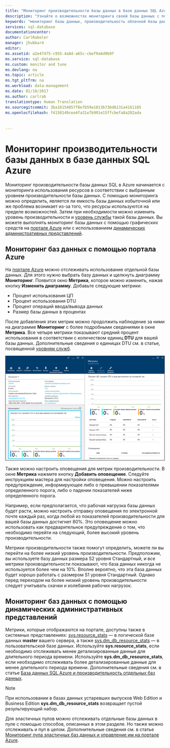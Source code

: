 ```yaml
---
title: "Мониторинг производительности базы данных в базе данных SQL Azure | Документация Майкрософт"
description: "Узнайте о возможностях мониторинга своей базы данных с помощью средств Azure и динамических административных представлений."
keywords: "мониторинг базы данных, производительность облачной базы данных"
services: sql-database
documentationcenter: 
author: CarlRabeler
manager: jhubbard
editor: 
ms.assetid: a2e47475-c955-4a8d-a65c-cbef9a6d9b9f
ms.service: sql-database
ms.custom: monitor and tune
ms.devlang: na
ms.topic: article
ms.tgt_pltfrm: na
ms.workload: data-management
ms.date: 01/10/2017
ms.author: carlrab
translationtype: Human Translation
ms.sourcegitcommit: 3ba16154857f8e7b59a1013b736d6131a4161185
ms.openlocfilehash: f4150149cea4fa31e7b991e15ffcbefa8a202ada


---
```

# <a name="monitoring-database-performance-in-azure-sql-database"></a>Мониторинг производительности базы данных в базе данных SQL Azure
Мониторинг производительности базы данных SQL в Azure начинается с мониторинга использования ресурсов в соответствии с выбранным уровнем производительности базы данных. С помощью мониторинга можно определить, является ли емкость базы данных избыточной или же проблема возникает из-за того, что ресурсы используются на пределе возможностей. Затем при необходимости можно изменить уровень производительности и [уровень службы](sql-database-service-tiers.md) такой базы данных. Вы можете выполнять мониторинг базы данных с помощью графических средств на [портале Azure](https://portal.azure.com) или с использованием [динамических административных представлений](https://msdn.microsoft.com/library/ms188754.aspx).

## <a name="monitor-databases-using-the-azure-portal"></a>Мониторинг баз данных с помощью портала Azure
На [портале Azure](https://portal.azure.com/) можно отслеживать использование отдельной базы данных. Для этого нужно выбрать базу данных и щелкнуть диаграмму **Мониторинг**. Появится окно **Метрика**, которое можно изменить, нажав кнопку **Изменить диаграмму**. Добавьте следующие метрики:

* Процент использования ЦП
* Процент использования DTU
* Процент операций ввода/вывода данных
* Размер базы данных в процентах

После добавления этих метрик можно продолжить наблюдение за ними на диаграмме **Мониторинг** с более подробными сведениями в окне **Метрика**. Все четыре метрики показывают средний процент использования в соответствии с количеством единиц **DTU** для вашей базы данных. Дополнительные сведения о единицах DTU см. в статье, посвященной [уровням служб](sql-database-service-tiers.md).

![Мониторинг производительности базы данных для разных уровней служб.](./media/sql-database-service-tiers/sqldb_service_tier_monitoring.png)

Также можно настроить оповещения для метрик производительности. В окне **Метрика** нажмите кнопку **Добавить оповещение**. Следуйте инструкциям мастера для настройки оповещения. Можно настроить предупреждение, информирующее либо о превышении показателями определенного порога, либо о падении показателей ниже определенного порога.

Например, если предполагается, что рабочая нагрузка базы данных будет расти, можно настроить отправку оповещения по электронной почте каждый раз, когда любой из показателей производительности для вашей базы данных достигнет 80%. Это оповещение можно использовать как предварительное предупреждение о том, что необходимо перейти на следующий, более высокий уровень производительности.

Метрики производительности также помогут определить, можете ли вы перейти на более низкий уровень производительности. Предположим, вы используете базу данных размера S2 уровня Стандартный, и все метрики производительности показывают, что база данных никогда не используется более чем на 10%. Вполне вероятно, что эта база данных будет хорошо работать с размером S1 уровня Стандартный. Однако перед переходом на более низкий уровень производительности следует учитывать скачки и колебания рабочих нагрузок.

## <a name="monitor-databases-using-dmvs"></a>Мониторинг баз данных с помощью динамических административных представлений
Метрики, которые отображаются на портале, доступны также в системных представлениях: [sys.resource_stats](https://msdn.microsoft.com/library/dn269979.aspx) — в логической базе данных **master** вашего сервера, а также [sys.dm_db_resource_stats](https://msdn.microsoft.com/library/dn800981.aspx) — в пользовательской базе данных. Используйте **sys.resource_stats**, если необходимо отслеживать менее детализированные данные для длительного периода времени. Используйте **sys.dm_db_resource_stats**, если необходимо отслеживать более детализированные данные для менее длительного периода времени. Дополнительные сведения см. в статье [База данных SQL Azure и производительность отдельных баз данных](sql-database-performance-guidance.md#monitor-resource-use).

> [!NOTE]
> При использовании в базах данных устаревших выпусков Web Edition и Business Edition **sys.dm_db_resource_stats** возвращает пустой результирующий набор.
>
>

Для эластичных пулов можно отслеживать отдельные базы данных в пуле с помощью способов, описанных в этом разделе. Но также можно отслеживать и пул в целом. Дополнительные сведения см. в статье [Мониторинг пула эластичных баз данных и управление им на портале Azure](sql-database-elastic-pool-manage-portal.md).



<!--HONumber=Dec16_HO3-->


